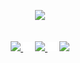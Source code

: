 <div align="center">
  <p>
    <a align="center" href="" target="_blank">
      <img
        width="850"
        src="https://i.imgur.com/Gqp8PG9.png"
      >
    </a>
  </p>
  <br>
 
  <div align="center">
      <a href="https://www.youtube.com/@DornaRobotics">
          <img
            src="https://i.imgur.com/4mYB94v.png"
            width="38"
          />
      </a>
      <img src="https://github.com/SkalskiP/SkalskiP/blob/master/icons/transparent.png" width="3%"/>
      <a href="https://dorna.ai">
          <img
            src="https://i.imgur.com/fHSPyUj.png"
            width="35"
          />
      </a>
      <img src="https://github.com/SkalskiP/SkalskiP/blob/master/icons/transparent.png" width="3%"/>
      <a href="https://www.linkedin.com/company/dorna-robotics">
          <img
            src="https://i.imgur.com/fOSQHhv.png"
            width="36"
          />
      </a>
